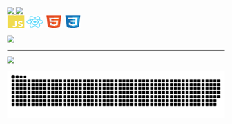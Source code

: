 <div>
  <a href="https://github.com/RenanAbreu">
  <img height="180em" src="https://github-readme-stats.vercel.app/api?username=RenanAbreu&show_icons=true&theme=onedark&include_all_commits=true&count_private=true"/>
  <img height="180em" src="https://github-readme-stats.vercel.app/api/top-langs/?username=RenanAbreu&layout=compact&langs_count=16&theme=onedark"/><a/>

<br>
  <img align="center" alt="Renan-Js" height="30" width="40" src="https://raw.githubusercontent.com/devicons/devicon/master/icons/javascript/javascript-plain.svg">
  <img align="center" alt="Renan-React" height="30" width="40" src="https://raw.githubusercontent.com/devicons/devicon/master/icons/react/react-original.svg">
  <img align="center" alt="Renan-HTML" height="30" width="40" src="https://raw.githubusercontent.com/devicons/devicon/master/icons/html5/html5-original.svg">
  <img align="center" alt="Renan-CSS" height="30" width="40" src="https://raw.githubusercontent.com/devicons/devicon/master/icons/css3/css3-original.svg">
  
  
  
</div>

<div> 
 <br>
  <img src="https://github.githubassets.com/images/modules/profile/badge--acv-64.png" target="_blank">
  <hr>
  
  <a href="https://www.linkedin.com/in/renan-lopes-2ba594155" target="_blank"><img src="https://img.shields.io/badge/-LinkedIn-%230077B5?style=for-the-badge&logo=linkedin&logoColor=white" target="_blank"></a> 
  
  
  ![github contribution grid snake animation](https://raw.githubusercontent.com/platane/platane/output/github-contribution-grid-snake.svg)
 
</div>
